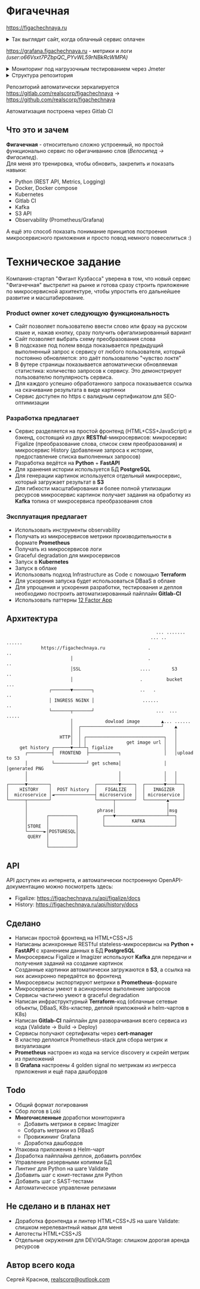 # Фигачечная
https://figachechnaya.ru  

<details>
  <summary>Так выглядит сайт, когда облачный сервис оплачен</summary>
  ![скриншот](https://i.yapx.cc/UacNi.gif)
</details>

https://grafana.figachechnaya.ru - метрики и логи *(user:o66Vsxt7PZbpQC_PYvWL59rNBkRcWMPA)*

<details>
  <summary>Мониторинг под нагрузочным тестированием через Jmeter</summary>
  ![скриншот](https://i.yapx.ru/UacOR.png)
  ![скриншот](https://i.yapx.ru/UacOS.png)
</details>

<details>
  <summary>Структура репозитория</summary>

    .
    ├── README.md
    ├── ci-cd/ - пайплайны для Gitlab-CI
    ├── docker-compose/ - всё, что нужно, чтобы поднять сервис локально, для удобства разработки
    ├── frontend/
    │   ├── Dockerfile
    │   ├── front.conf - настройка nginx
    │   └── site/ - HTML+CSS+Javascript фронтенд
    ├── kubernetes/
    │   └── manifests/ - манифесты с объектами K8s для деплоя сервиса
    │       ├── figalize/
    │       ├── frontend/
    │       ├── history/
    │       ├── imagizer/
    │       └── ingress/
    ├── microservices/
    │   ├── figalize/
    │   │   ├── Dockerfile - докерфайл для сборки образа
    │   │   ├── app/ - Python-код
    │   │   ├── data/ - схема преобразований
    │   │   └── requirements.txt - список Python-модулей для сборки
    │   ├── history/
    │   │   ├── Dockerfile
    │   │   ├── app/
    │   │   └── requirements.txt
    │   └── imagizer/
    │       ├── Dockerfile
    │       ├── app/
    │       └── requirements.txt
    ├── terraform
    │   ├── helm/ - yml-файлы с параметрами helm-чартов (почти не используется)
    │   ├── templates/ - шаблоны для кода
    │   └── *.tf - собственно Terraform-код для настройки сети, DBaaS, кластера k8s и деплоя
    └── tools - вспомогательные скрипты

</details>

Репозиторий автоматически зеркалируется https://gitlab.com/realscorp/figachechnaya -> https://github.com/realscorp/figachechnaya  
  
Автоматизация построена через Gitlab CI
## Что это и зачем
**Фигачечная** - относительно сложно устроенный, но простой функционально сервис по офигачиванию слов (*Велосипед -> Фигасипед*).  
Для меня это тренировка, чтобы обновить, закрепить и показать навыки:
- Python (REST API, Metrics, Logging)
- Docker, Docker compose
- Kubernetes
- Gitlab CI
- Kafka
- S3 API
- Observability (Prometheus/Grafana)  

А ещё это способ показать понимание принципов построения микросервисного приложения и просто повод немного повеселиться :)
# Техническое задание
Компания-стартап "Фигант Кузбасса" уверена в том, что новый сервис "Фигачечная" выстрелит на рынке и готова сразу строить приложение по микросервисной архитектуре, чтобы упростить его дальнейшее развитие и масштабирование.
### Product owner хочет следующую функциональность
- Сайт позволяет пользователю ввести слово или фразу на русском языке и, нажав кнопку, сразу получить офигализированный вариант
- Сайт позволяет выбрать схему преобразования слова
- В подсказке под полем ввода показывается предыдущий выполненный запрос к сервису от любого пользователя, который постоянно обновляется: это даёт пользователю "чувство локтя"
- В футере страницы показывается автоматически обновляемая статистика: количество запросов к сервису. Это демонстрирует пользователю популярность сервиса.
- Для каждого успешно обработанного запроса показывается ссылка на скачивание результата в виде картинки
- Сервис доступен по https с валидным сертификатом для SEO-оптимизации
### Разработка предлагает
- Сервис разделяется на простой фронтенд (HTML+CSS+JavaScript) и бэкенд, состоящий из двух **RESTful**-микросервисов: микросервис Figalize (преобразование слова, список схем преобразования) и микросервис History (добавление запроса к истории, предоставление списка выполненных запросов)
- Разработка ведётся на **Python** + **FastAPI**
- Для хранения истории используется БД **PostgreSQL**
- Для генерации картинок используется отдельный микросервис, который загружает результат в **S3**
- Для гибкости масштабирования и более полной утилизации ресурсов микросервис картинок получает задания на обработку из **Kafka** топика от микросервиса преобразования слов
### Эксплуатация предлагает
- Использовать инструменты observability
- Получать из микросервисов метрики производительности в формате **Prometheus**
- Получать из микросервисов логи
- Graceful degradation для микросервисов
- Запуск в **Kubernetes**
- Запуск в облаке
- Использовать подход Infrastructure as Code с помощью **Terraform**
- Для ускорения запуска будет использоваться DBaaS в облаке
- Для упрощения и ускорения разработки, тестирования и деплоя необходимо построить автоматизированный пайплайн **Gitlab-CI**
- Использовать паттерны [12 Factor App](https://12factor.net/)
## Архитектура

                                                            ... .......
                                                          ... ..      ......
                 https://figachechnaya.ru                .                 ..
                            │                            .                 ..
                            │SSL                      ....        S3      ..
                            │                         .         bucket    ...
                    ┌───────▼───────┐                 ..   .                ..
                    │ INGRESS NGINX │                  ......               ..
                    └───────┬───────┘                       ...  ...   .....
                            │            dowload image        ▲... ......
                            │  ┌──────────────────────────────┘    ▲
                            │  │                                   │
                        HTTP│  │ ┌─────────────────────────────┐   │
                            │  │ │               get image url │   │
         get history ┌──────▼──┴─┴┐ figalize                   │   │
           ┌─────────┤  FRONTEND  ├───────────┐                │   │upload to S3
           │         └────────────┘ get schema│                │   │generated PNG
           │                                  │                │   │
           │                                  │                │   │
    ┌──────▼────────┐                ┌────────▼─────┐  ┌───────▼───┴──┐
    │    HISTORY    │  POST history  │   FIGALIZE   │  │   IMAGIZER   │
    │  microservice │◄───────────────┤ microservice │  │ microservice │
    └──────┬────────┘                └──────┬───────┘  └────────▲─────┘
           │                                │                   │
           │                          phrase│                   │msg
           │       ┌──────────┐         ┌───▼───────────────────┴──┐
           │       │          │         │          KAFKA           │
           │STORE  │          │         └──────────────────────────┘
           └──────►│POSTGRESQL│
            QUERY  │          │
                   │          │
                   └──────────┘

## API
API доступен из интернета, и автоматически построенную OpenAPI-документацию можно посмотреть здесь:
- Figalize: https://figachechnaya.ru/api/figalize/docs
- History: https://figachechnaya.ru/api/history/docs
## Сделано
- Написан простой фронтенд на HTML+CSS+JS
- Написаны асинхронные RESTful stateless-микросервисы на **Python + FastAPI** с хранением данных в БД **PostgreSQL**
- Микросервисы Figalize и Imagizer используют **Kafka** для передачи и получения заданий на создание картинок
- Созданные картинки автоматически загружаются в **S3**, а ссылка на них асинхронно передаётся во фронтенд
- Микросервисы экспортируют метрики в **Prometheus**-формате
- Микросервисы умеют в асинхронное выполнение запросов
- Сервисы частично умеют в graceful degradation
- Написан инфраструктурный **Terraform**-код (облачные сетевые объекты, DBaaS, K8s-кластер, деплой приложений и helm-чартов в K8s)
- Написан **Gitlab-CI** пайплайн для разворачивания всего сервиса из кода (Validate -> Build -> Deploy)
- Сервисы получают сертификаты через **cert-manager**
- В кластер деплоится Prometheus-stack для сбора метрик и визуализации
- **Prometheus** настроен из кода на service discovery и скрейп метрик из приложений
- В **Grafana** настроены 4 golden signal по метрикам из ингресса приложения и ещё пара дашбордов
## Todo
- Общий формат логирования
- Сбор логов в Loki
- **Многочисленные** доработки мониторинга
  - Добавить метрики в сервис Imagizer
  - Собрать метрики из DBaaS
  - Провижининг Grafana
  - Доработка дашбордов
- Упаковка приложения в Helm-чарт
- Доработка пайплайна деплоя, добавить роллбек
- Управление резервными копиями БД
- Линтинг для Python на шаге Validate
- Добавить шаг с юнит-тестами для Python
- Добавить шаг с SAST-тестами
- Автоматическое управление релизами

## Не сделано и в планах нет
- Доработка фронтенда и линтер HTML+CSS+JS на шаге Validate: слишком нерелевантный навык для меня
- Автотесты HTML+CSS+JS
- Отдельные окружения для DEV/QA/Stage: слишком дорогая аренда ресурсов
## Автор всего кода
Сергей Краснов, realscorp@outlook.com
